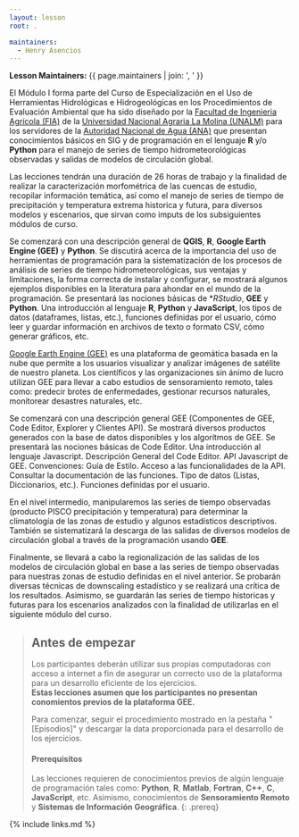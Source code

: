 ```yaml
---
layout: lesson
root: .

maintainers:
  - Henry Asencios
---
```


**Lesson Maintainers:** {{ page.maintainers | join: ', ' }}

El Módulo I forma parte del Curso de Especialización en el Uso de Herramientas Hidrológicas e Hidrogeológicas en los Procedimientos de Evaluación Ambiental que ha sido diseñado por la [Facultad de Ingenieria Agrícola (FIA)](http://www.lamolina.edu.pe/facultad/agricola/) de la [Universidad Nacional Agraria La Molina (UNALM)](http://www.lamolina.edu.pe/) para los servidores de la [Autoridad Nacional de Agua (ANA)](https://www.ana.gob.pe/) que presentan conocimientos básicos  en SIG y de programación en el lenguaje **R** y/o **Python** para el manejo de series de tiempo hidrometeorológicas observadas y salidas de modelos de circulación global. 

Las lecciones tendrán una duración de 26 horas de trabajo y la finalidad de realizar la caracterización morfométrica de las cuencas de estudio, recopilar información temática, así como el manejo de series de tiempo de precipitación y temperatura extrema historica y futura, para diversos modelos y escenarios, que sirvan como imputs de los subsiguientes módulos de curso.

Se comenzará con una descripción general de **QGIS**, **R**, **Google Earth Engine (GEE)** y **Python**. Se discutirá acerca de la importancia del uso de herramientas de programación para la sistematización de los procesos de análisis de series de tiempo hidrometeorológicas, sus ventajas y limitaciones, la forma correcta de instalar y configurar, se mostrará algunos ejemplos disponibles en la literatura para ahondar en el mundo de la programación. Se presentará las nociones básicas de **RStudio*, **GEE** y **Python**. Una introducción al lenguaje **R**, **Python** y **JavaScript**, los tipos de datos (dataframes, listas, etc.), funciones definidas por el usuario, cómo leer y guardar información en archivos de texto o formato CSV, cómo generar gráficos, etc.

[Google Earth Engine (GEE)](https://www.google.com/intl/es_in/earth/education/tools/google-earth-engine/#!/) es una plataforma de geomática basada en la nube que permite a los usuarios visualizar y analizar imágenes de satélite de nuestro planeta. Los científicos y las organizaciones sin ánimo de lucro utilizan GEE para llevar a cabo estudios de sensoramiento remoto, tales como: predecir brotes de enfermedades, gestionar recursos naturales, monitorear desastres naturales, etc.

Se comenzará con una descripción general GEE (Componentes de GEE, Code Editor, Explorer y Clientes API). Se mostrará diversos productos generados con la base de datos disponibles y los algorítmos de GEE. Se presentará las nociones básicas de Code Editor. Una introducción al lenguaje Javascript. Descripción General del Code Editor. API Javascript de GEE. Convenciones: Guía de Estilo. Acceso a las funcionalidades de la API. Consultar la documentación de las funciones. Tipo de datos (Listas, Diccionarios, etc.). Funciones definidas por el usuario.

En el nivel intermedio, manipularemos las series de tiempo observadas (producto PISCO precipitación y temperatura) para determinar la climatología de las zonas de estudio y algunos estadísticos descriptivos. También se sistematizará la descarga de las salidas de diversos modelos de circulación global a través de la programación usando **GEE**. 

Finalmente, se llevará a cabo la regionalización de las salidas de los modelos de circulación global en base a las series de tiempo observadas para nuestras zonas de estudio definidas en el nivel anterior. Se probarán diversas técnicas de downscaling estadístico y se realizará una crítica de los resultados. Asimismo, se guardarán las series de tiempo historicas y futuras para los escenarios analizados con la finalidad de utilizarlas en el siguiente módulo del curso.

> ## Antes de empezar
>
> Los participantes deberán utilizar sus propias computadoras con acceso a internet
> a fin de asegurar un correcto uso de la plataforma para un desarrollo eficiente de los ejercicios. <br>**Estas lecciones asumen que los participantes no presentan conomientos previos de la plataforma GEE.**
>
> Para comenzar, seguir el procedimiento mostrado en la pestaña "[Episodios]"
> y descargar la data proporcionada para el desarrollo de los ejercicios.
>
> #### Prerequisitos
>
> Las lecciones requieren de conocimientos previos de algún lenguaje de programación tales como: **Python**, **R**, **Matlab**, **Fortran**, **C++**, **C**, **JavaScript**, etc. Asimismo, conocimientos de **Sensoramiento Remoto** y **Sistemas de Información Geográfica**.
{: .prereq}

<!--  
> ## For Instructors
> If you are teaching this lesson in a workshop, please see the
> [Instructor notes](guide).
{: .prereq}
--> 

{% include links.md %}
